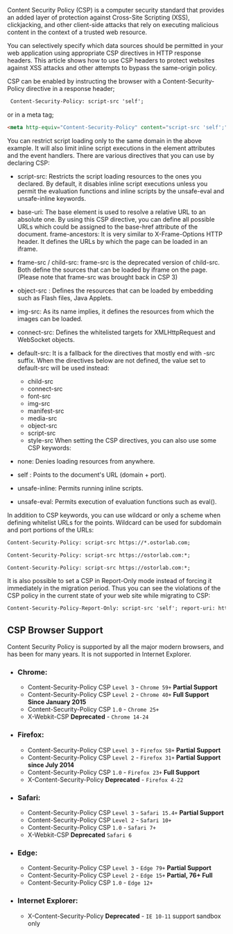 Content Security Policy (CSP) is a computer security standard that provides an added layer of protection against
Cross-Site Scripting (XSS), clickjacking, and other client-side attacks that rely on executing malicious content in the
context of a trusted web resource.

You can selectively specify which data sources should be
permitted in your web application using appropriate CSP directives in HTTP response headers. This article shows how to
use CSP headers to protect websites against XSS attacks and
other attempts to bypass the same-origin policy.

CSP can be enabled by instructing the browser with a Content-Security-Policy directive in a response header;

```html
 Content-Security-Policy: script-src 'self';
```

or in a meta tag;

```html
<meta http-equiv="Content-Security-Policy" content="script-src 'self';"> 
```

You can restrict script loading only to the same domain in the above example. It will also limit inline script
executions in the element attributes and the event handlers. There are various directives that you can use by
declaring CSP:

- script-src: Restricts the script loading resources to the ones you declared. By default, it disables inline script
  executions unless you permit the evaluation functions and inline scripts by the unsafe-eval and unsafe-inline
  keywords.
- base-uri: The base element is used to resolve a relative URL to an absolute one. By using this CSP directive, you can
  define all possible URLs which could be assigned to the base-href attribute of the document.
  frame-ancestors: It is very similar to X-Frame-Options HTTP header. It defines the URLs by which the page can be
  loaded in an iframe.
- frame-src / child-src: frame-src is the deprecated version of child-src. Both define the sources that can be loaded by
  iframe on the page. (Please note that frame-src was brought back in CSP 3)
- object-src : Defines the resources that can be loaded by embedding such as Flash files, Java Applets.
- img-src: As its name implies, it defines the resources from which the images can be loaded.
- connect-src: Defines the whitelisted targets for XMLHttpRequest and WebSocket objects.
- default-src: It is a fallback for the directives that mostly end with -src suffix. When the directives below are not
  defined, the value set to default-src will be used instead:
    - child-src
    - connect-src
    - font-src
    - img-src
    - manifest-src
    - media-src
    - object-src
    - script-src
    - style-src
      When setting the CSP directives, you can also use some CSP keywords:

- none: Denies loading resources from anywhere.
- self : Points to the document's URL (domain + port).
- unsafe-inline: Permits running inline scripts.
- unsafe-eval: Permits execution of evaluation functions such as eval().

In addition to CSP keywords, you can use wildcard or only a scheme when defining whitelist URLs for the points.
Wildcard can be used for subdomain and port portions of the URLs:

```html
Content-Security-Policy: script-src https://*.ostorlab.com;
```

```html
Content-Security-Policy: script-src https://ostorlab.com:*;
```

```html
Content-Security-Policy: script-src https://ostorlab.com:*;
```

It is also possible to set a CSP in Report-Only mode instead of forcing it immediately in the migration period. Thus you
can see the violations of the CSP policy in the current state of your web site while migrating to CSP:

```html
Content-Security-Policy-Report-Only: script-src 'self'; report-uri: https://ostorlab.com;
```

## CSP Browser Support
Content Security Policy is supported by all the major modern browsers, and has been for many years. It is not supported in Internet Explorer.

- ### Chrome:
  - Content-Security-Policy CSP `Level 3` - `Chrome 59+` **Partial Support**
  - Content-Security-Policy CSP `Level 2` - `Chrome 40+` **Full Support Since January 2015**
  - Content-Security-Policy CSP `1.0` - `Chrome 25+`
  - X-Webkit-CSP **Deprecated** - `Chrome 14-24`
- ### Firefox:
  - Content-Security-Policy CSP `Level 3` - `Firefox 58+` **Partial Support**
  - Content-Security-Policy CSP `Level 2` - `Firefox 31+` **Partial Support since July 2014**
  - Content-Security-Policy CSP `1.0` - `Firefox 23+` **Full Support**
  - X-Content-Security-Policy **Deprecated** - `Firefox 4-22`
- ### Safari:
  - Content-Security-Policy CSP `Level 3` - `Safari 15.4+` **Partial Support**
  - Content-Security-Policy CSP `Level 2` - `Safari 10+`
  - Content-Security-Policy CSP `1.0` - `Safari 7+`
  - X-Webkit-CSP **Deprecated** `Safari 6`
- ### Edge:
  - Content-Security-Policy CSP `Level 3` - `Edge 79+` **Partial Support**
  - Content-Security-Policy CSP `Level 2` - `Edge 15+` **Partial, 76+ Full**
  - Content-Security-Policy CSP `1.0` - `Edge 12+`
- ### Internet Explorer:
  - X-Content-Security-Policy **Deprecated** - `IE 10-11` support sandbox only
